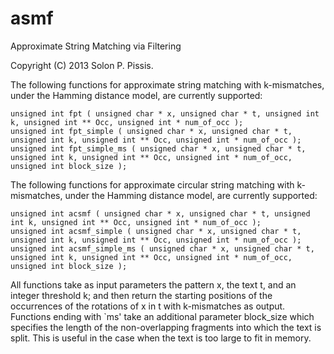 asmf
====

Approximate String Matching via Filtering

Copyright (C) 2013 Solon P. Pissis.

The following functions for approximate string matching with k-mismatches, under the Hamming distance model, are currently supported:

	unsigned int fpt ( unsigned char * x, unsigned char * t, unsigned int k, unsigned int ** Occ, unsigned int * num_of_occ );
	unsigned int fpt_simple ( unsigned char * x, unsigned char * t, unsigned int k, unsigned int ** Occ, unsigned int * num_of_occ );
	unsigned int fpt_simple_ms ( unsigned char * x, unsigned char * t, unsigned int k, unsigned int ** Occ, unsigned int * num_of_occ, unsigned int block_size );


The following functions for approximate circular string matching with k-mismatches, under the Hamming distance model, are currently supported:

	unsigned int acsmf ( unsigned char * x, unsigned char * t, unsigned int k, unsigned int ** Occ, unsigned int * num_of_occ );
	unsigned int acsmf_simple ( unsigned char * x, unsigned char * t, unsigned int k, unsigned int ** Occ, unsigned int * num_of_occ );
	unsigned int acsmf_simple_ms ( unsigned char * x, unsigned char * t, unsigned int k, unsigned int ** Occ, unsigned int * num_of_occ, unsigned int block_size );


All functions take as input parameters the pattern x, the text t, and an integer threshold k; and then return the starting positions of the occurrences of the rotations of x in t with k-mismatches as output. Functions ending with `ms' take an additional parameter block_size which specifies the length of the non-overlapping fragments into which the text is split. This is useful in the case when the text is too large to fit in memory.
